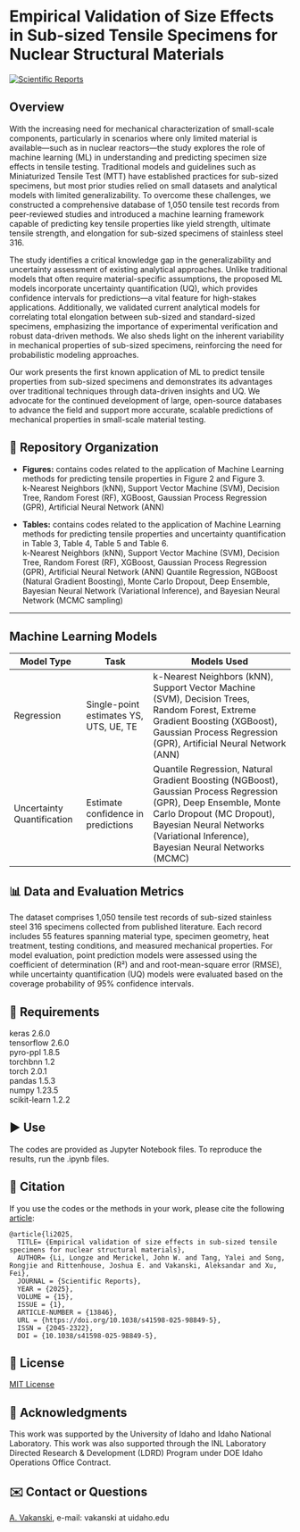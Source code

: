 # Empirical Validation of Size Effects in Sub-sized Tensile Specimens for Nuclear Structural Materials

[![Scientific Reports](https://img.shields.io/badge/Scientific_Reports-DOI%3A_10.1038%2Fs41598--024--61189--x-brightgreen.svg)](https://doi.org/10.1038/s41598-025-98849-5)  

## Overview
With the increasing need for mechanical characterization of small-scale components, particularly in scenarios where only limited material is available—such as in nuclear reactors—the study explores the role of machine learning (ML) in understanding and predicting specimen size effects in tensile testing. Traditional models and guidelines such as Miniaturized Tensile Test (MTT) have established practices for sub-sized specimens, but most prior studies relied on small datasets and analytical models with limited generalizability. To overcome these challenges, we constructed a comprehensive database of 1,050 tensile test records from peer-reviewed studies and introduced a machine learning framework capable of predicting key tensile properties like yield strength, ultimate tensile strength, and elongation for sub-sized specimens of stainless steel 316.

The study identifies a critical knowledge gap in the generalizability and uncertainty assessment of existing analytical approaches. Unlike traditional models that often require material-specific assumptions, the proposed ML models incorporate uncertainty quantification (UQ), which provides confidence intervals for predictions—a vital feature for high-stakes applications. Additionally, we validated current analytical models for correlating total elongation between sub-sized and standard-sized specimens, emphasizing the importance of experimental verification and robust data-driven methods. We also sheds light on the inherent variability in mechanical properties of sub-sized specimens, reinforcing the need for probabilistic modeling approaches.

Our work presents the first known application of ML to predict tensile properties from sub-sized specimens and demonstrates its advantages over traditional techniques through data-driven insights and UQ. We advocate for the continued development of large, open-source databases to advance the field and support more accurate, scalable predictions of mechanical properties in small-scale material testing.

## 📂 Repository Organization
- **Figures:**  contains codes related to the application of Machine Learning methods for predicting tensile properties in Figure 2 and Figure 3.<br>
  k-Nearest Neighbors (kNN), Support Vector Machine (SVM), Decision Tree, Random Forest (RF), XGBoost, Gaussian Process Regression (GPR), Artificial Neural Network (ANN)

- **Tables:**  contains codes related to the application of Machine Learning methods for predicting tensile properties and uncertainty quantification in Table 3, Table 4, Table 5 and Table 6.<br>
  k-Nearest Neighbors (kNN), Support Vector Machine (SVM), Decision Tree, Random Forest (RF), XGBoost, Gaussian Process Regression (GPR), Artificial Neural Network (ANN)
  Quantile Regression, NGBoost (Natural Gradient Boosting), Monte Carlo Dropout, Deep Ensemble, Bayesian Neural Network (Variational Inference), and Bayesian Neural Network (MCMC sampling)

---

## Machine Learning Models
| Model Type                 | Task                                | Models Used                                                                 |
|---------------------------|-------------------------------------|------------------------------------------------------------------------------|
| Regression       | Single-point estimates YS, UTS, UE, TE             | k-Nearest Neighbors (kNN), Support Vector Machine (SVM), Decision Trees, Random Forest, Extreme Gradient Boosting (XGBoost), Gaussian Process Regression (GPR), Artificial Neural Network (ANN) |
| Uncertainty Quantification| Estimate confidence in predictions  | Quantile Regression, Natural Gradient Boosting (NGBoost), Gaussian Process Regression (GPR), Deep Ensemble, Monte Carlo Dropout (MC Dropout), Bayesian Neural Networks (Variational Inference), Bayesian Neural Networks (MCMC) |


## 📊 Data and Evaluation Metrics
The dataset comprises 1,050 tensile test records of sub-sized stainless steel 316 specimens collected from published literature. Each record includes 55 features spanning material type, specimen geometry, heat treatment, testing conditions, and measured mechanical properties. For model evaluation, point prediction models were assessed using the coefficient of determination (R²) and  and root-mean-square error (RMSE), while uncertainty quantification (UQ) models were evaluated based on the coverage probability of 95% confidence intervals. 


## 🔨 Requirements

keras  2.6.0  
tensorflow 2.6.0  
pyro-ppl 1.8.5  
torchbnn 1.2  
torch 2.0.1  
pandas 1.5.3  
numpy 1.23.5  
scikit-learn 1.2.2  





## ▶️ Use
The codes are provided as Jupyter Notebook files. To reproduce the results, run the .ipynb files. 



## 📜 Citation

If you use the codes or the methods in your work, please cite the following <a href="https://doi.org/10.1038/s41598-025-98849-5">article</a>:   

    @article{li2025,
      TITLE= {Empirical validation of size effects in sub-sized tensile specimens for nuclear structural materials},
      AUTHOR= {Li, Longze and Merickel, John W. and Tang, Yalei and Song, Rongjie and Rittenhouse, Joshua E. and Vakanski, Aleksandar and Xu, Fei},
      JOURNAL = {Scientific Reports},
      YEAR = {2025},
      VOLUME = {15},
      ISSUE = {1},
      ARTICLE-NUMBER = {13846},
      URL = {https://doi.org/10.1038/s41598-025-98849-5},
      ISSN = {2045-2322},
      DOI = {10.1038/s41598-025-98849-5},


## 🚩 License
<a href="License - MIT.txt">MIT License</a>


## 👏 Acknowledgments
This work was supported by the University of Idaho and Idaho National Laboratory. This work was also supported through the INL Laboratory Directed Research & Development (LDRD) Program under DOE Idaho Operations Office Contract. 

## ✉️ Contact or Questions
<a href="https://www.webpages.uidaho.edu/vakanski/">A. Vakanski</a>, e-mail: vakanski at uidaho.edu
